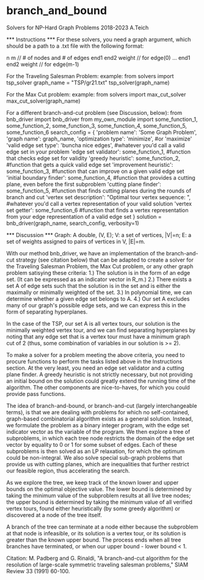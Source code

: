 # branch_and_bound
Solvers for NP-Hard Graph Problems
2018-2023 A.Teich

*** Instructions ***
For these solvers, you need a graph argument, which should be a path to a .txt file with the following format:

n m                 // # of nodes and # of edges
end1 end2 weight    // for edge(0)
...
end1 end2 weight    // for edge(m-1)

For the Traveling Salesman Problem:
example:
    from solvers import tsp_solver
    graph_name = "TSP/gr21.txt"
    tsp_solver(graph_name)

For the Max Cut problem:
example:
    from solvers import max_cut_solver
    max_cut_solver(graph_name)

For a different branch-and-cut problem (see Discussion, below):
    from bnb_driver import bnb_driver
    from my_own_module import some_function_1, some_function_2, some_function_3, some_function_4, some_function_5, some_function_6 
    search_config = { 
        'problem name': 'Some Graph Problem',
        'graph name': graph_name,
        'optimization type': 'minimize',                #or 'maximize'
        'valid edge set type': 'buncha nice edges',     #whatever you'd call a valid edge set in your problem
        'edge set validator': some_function_1,              #function that checks edge set for validity 
        'greedy heuristic': some_function_2,                #function that gets a quick valid edge set
        'improvement heuristic': some_function_3,           #function that can improve on a given valid edge set
        'initial boundary finder': some_function_4,         #function that provides a cutting plane, even before the first subproblem
        'cutting plane finder': some_function_5,            #function that finds cutting planes during the rounds of branch and cut
        'vertex set description': "Optimal tour vertex sequence: ",     #whatever you'd call a vertex representation of your valid solution
        'vertex set getter': some_function_6                #function that finds a vertex representation from your edge representation of a valid edge set
    }
    solution = bnb_driver(graph_name, search_config, verbosity=1)


*** Discussion ***
Graph: A double, (V, E); V: a set of vertices, |V|=n; E: a set of weights assigned to pairs of vertices in V, |E|=m.

With our method bnb_driver, we have an implementation of the branch-and-cut strategy (see citation below) that can be adapted to create a solver for the Traveling Salesman Problem, the Max Cut problem, or any other graph problem satisying these criteria:
    1.)  The solution is in the form of an edge set. (It can be expressed as an indicator vector in R_m.)
    2.)  There exists a set A of edge sets such that the solution is in the set and is either the maximally or minimally weighted of the set.
    3.)  In polynomial time, we can determine whether a given edge set belongs to A.
    4.)  Our set A excludes many of our graph's possible edge sets, and we can express this in the form of separating hyperplanes.

In the case of the TSP, our set A is all vertex tours, our solution is the minimally weighted vertex tour, and we can find separating hyperplanes by noting that any edge set that is a vertex tour must have a minimum graph cut of 2 (thus, some combination of variables in our solution is >= 2).

To make a solver for a problem meeting the above criteria, you need to procure functions to perform the tasks listed above in the Instructions section. At the very least, you need an edge set validator and a cutting plane finder. A greedy heuristic is not strictly necessary, but not providing an initial bound on the solution could greatly extend the running time of the algorithm. The other components are nice-to-haves, for which you could provide pass functions. 

The idea of branch-and-bound, or branch-and-cut (largely interchangeable terms), is that we are dealing with problems for which no self-contained, graph-based combinatorial algorithm exists as a general solution. Instead, we formulate the problem as a binary integer program, with the edge set indicator vector as the variable of the program. We then explore a tree of subproblems, in which each tree node restricts the domain of the edge set vector by equality to 0 or 1 for some subset of edges. Each of these subproblems is then solved as an LP relaxation, for which the optimum could be non-integral. We also solve special sub-graph problems that provide us with cutting planes, which are inequalities that further restrict our feasible region, thus accelerating the search.

As we explore the tree, we keep track of the known lower and upper bounds on the optimal objective value. The lower bound is determined by taking the minimum value of the subproblem results at all live tree nodes; the upper bound is determined by taking the minimum value of all verified vertex tours, found either heuristically (by some greedy algorithm) or discovered at a node of the tree itself.

A branch of the tree can terminate at a node either because the subproblem at that node is infeasible, or its solution is a vertex tour, or its solution is greater than the known upper bound. The process ends when all tree branches have terminated, or when our upper bound - lower bound < 1.

Citation:
 M. Padberg and G. Rinaldi, "A branch-and-cut algorithm for the resolution of large-scale symmetric traveling salesman problems," SIAM Review 33 (1991) 60-100.
 




